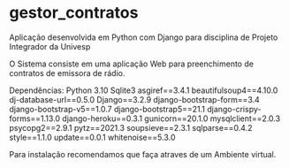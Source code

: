 # gestor_contratos
Aplicação desenvolvida em Python com Django para disciplina de Projeto Integrador da Univesp

O Sistema consiste em uma aplicação Web para preenchimento de contratos de emissora de rádio.


Dependências:
Python 3.10
Sqlite3 
asgiref==3.4.1
beautifulsoup4==4.10.0
dj-database-url==0.5.0
Django==3.2.9
django-bootstrap-form==3.4
django-bootstrap-v5==1.0.7
django-bootstrap5==21.1
django-crispy-forms==1.13.0
django-heroku==0.3.1
gunicorn==20.1.0
mysqlclient==2.0.3
psycopg2==2.9.1
pytz==2021.3
soupsieve==2.3.1
sqlparse==0.4.2
style==1.1.0
update==0.0.1
whitenoise==5.3.0

Para instalação recomendamos que faça atraves de um Ambiente virtual.

